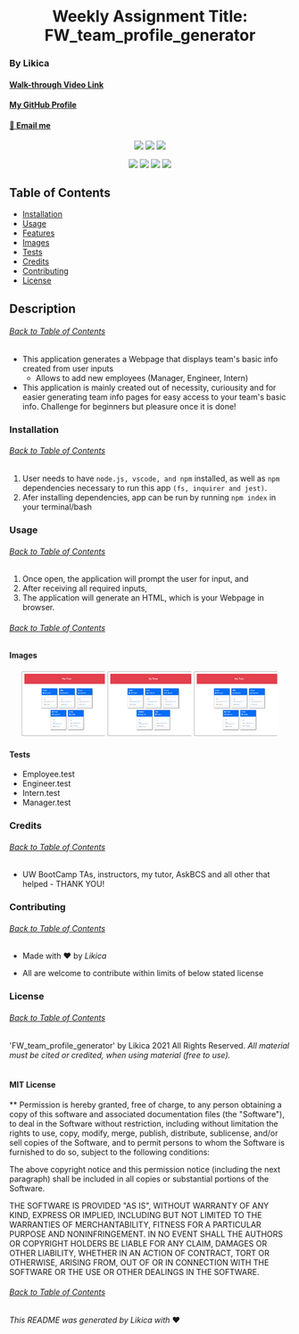 <h1 align='center'>Weekly Assignment Title: FW_team_profile_generator</h1>

### By Likica
#### [Walk-through Video Link](https://www.github.com/likica)
#### [My GitHub Profile](https://github.com/likica) 
#### [📧 Email me](mailto:fahrija_wyroski@live.com)
 
<p align="center">
    <img src="https://img.shields.io/github/repo-size/likica/FW_team_profile_generator" />
    <img src="https://img.shields.io/github/issues/likica/FW_team_profile_generator" />
    <img src="https://img.shields.io/github/last-commit/likica/FW_team_profile_generator" >
    </a>
</p>
<p align="center">
<img src="https://img.shields.io/badge/-node.js-green" />
    <img src="https://img.shields.io/badge/Javascript-blue" />
    <img src="https://img.shields.io/badge/-inquirer-red" >
    <img src="https://img.shields.io/badge/-jest-darkred" />
</p>

## Table of Contents
* [Installation](#installation)
* [Usage](#usage)
* [Features](#features)
* [Images](#images)
* [Tests](#tests)
* [Credits](#credits)
* [Contributing](#contributing)
* [License](#license)

## **Description**
###### [Back to Table of Contents](#Table-of-Contents)
* This application generates a Webpage that displays team's basic info created from user inputs
    - Allows to add new employees (Manager, Engineer, Intern)
* This application is mainly created out of necessity, curiousity and for easier generating team info pages for easy access to your team's basic info. Challenge for beginners but pleasure once it is done!

### **Installation**
###### [Back to Table of Contents](#Table-of-Contents)
1. User needs to have `node.js, vscode, and npm` installed, as well as `npm` dependencies necessary to run this app `(fs, inquirer and jest)`.
2. Afer installing dependencies, app can be run by running `npm index` in your terminal/bash

### **Usage**
###### [Back to Table of Contents](#Table-of-Contents)
1. Once open, the application will prompt the user for input, and
2. After receiving all required inputs, 
3. The application will generate an HTML, which is your Webpage in browser. 

###### [Back to Table of Contents](#Table-of-Contents)
#### **Images**
<h4 align="center" width="100%">
    <p align="center" width="100%">
    <img src="src/assets/mockup_img.png" width="30%"/>
    <img src="src/assets/mockup_img.png" width="30%"/>
    <img src="src/assets/mockup_img.png" width="30%"/>
</p>

#### **Tests**
* Employee.test
* Engineer.test
* Intern.test
* Manager.test

### **Credits**
###### [Back to Table of Contents](#Table-of-Contents)
* UW BootCamp TAs, instructors, my tutor, AskBCS and all other that helped - THANK YOU!

### **Contributing**
###### [Back to Table of Contents](#Table-of-Contents)
* Made with ❤️ by _Likica_ 
- All are welcome to contribute within limits of below stated license

### **License**
###### [Back to Table of Contents](#Table-of-Contents)
 'FW_team_profile_generator' by Likica 2021 All Rights Reserved.
  _All material must be cited or credited, when using material (free to use)._
   <br></br>
#### **MIT License**

** Permission is hereby granted, free of charge, to any person obtaining a copy of this software and associated documentation files (the "Software"), to deal in the Software without restriction, including without limitation the rights to use, copy, modify, merge, publish, distribute, sublicense, and/or sell copies of the Software, and to permit persons to whom the Software is furnished to do so, subject to the following conditions:

The above copyright notice and this permission notice (including the next paragraph) shall be included in all copies or substantial portions of the Software.

THE SOFTWARE IS PROVIDED "AS IS", WITHOUT WARRANTY OF ANY KIND, EXPRESS OR IMPLIED, INCLUDING BUT NOT LIMITED TO THE WARRANTIES OF MERCHANTABILITY, FITNESS FOR A PARTICULAR PURPOSE AND NONINFRINGEMENT. IN NO EVENT SHALL THE AUTHORS OR COPYRIGHT HOLDERS BE LIABLE FOR ANY CLAIM, DAMAGES OR OTHER LIABILITY, WHETHER IN AN ACTION OF CONTRACT, TORT OR OTHERWISE, ARISING FROM, OUT OF OR IN CONNECTION WITH THE SOFTWARE OR THE USE OR OTHER DEALINGS IN THE SOFTWARE.
###### [Back to Table of Contents](#Table-of-Contents)

_This README was generated by Likica with_ ❤️ 